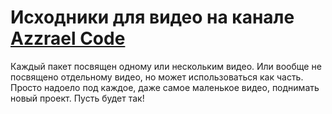 # Исходники для видео на канале [Azzrael Code](https://www.youtube.com/channel/UCf6kozNejHoQuFhBDB8cfxA/)

Каждый пакет посвящен одному или нескольким видео. Или вообще не посвящено отдельному видео, 
но может использоваться как часть. Просто надоело под каждое, даже самое маленькое видео, поднимать новый проект.
Пусть будет так!

